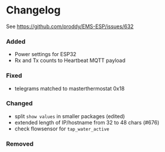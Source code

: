 # Changelog

See https://github.com/proddy/EMS-ESP/issues/632

### Added
- Power settings for ESP32
- Rx and Tx counts to Heartbeat MQTT payload

### Fixed
- telegrams matched to masterthermostat 0x18

### Changed
- split `show values` in smaller packages (edited)
- extended length of IP/hostname from 32 to 48 chars (#676)
- check flowsensor for `tap_water_active`

### Removed

